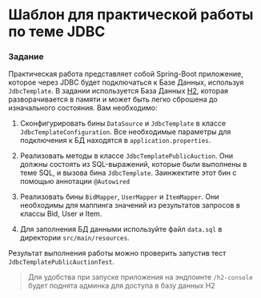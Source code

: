 # Шаблон для практической работы по теме JDBC

### Задание
Практическая работа представляет собой Spring-Boot приложение, которое через JDBC будет подключаться к Базе Данных, используя 
`JdbcTemplate`. В задании используется База Данных [H2](https://www.h2database.com/html/main.html), которая разворачивается
в памяти и может быть легко сброшена до изначального состояния. Вам необходимо:

1. Сконфигурировать бины `DataSource` и `JdbcTemplate` в классе `JdbcTemplateConfiguration`. Все необходимые параметры для 
подключения к БД находятся в `application.properties`.

2. Реализовать методы в классе `JdbcTemplatePublicAuction`. Они должны состоять из SQL-выражений, которые были выполнены в
теме SQL, и вызова бина `JdbcTemplate`. Заинжектите этот бин с помощью аннотации `@Autowired`

3. Реализовать бины `BidMapper`, `UserMapper` и `ItemMapper`. Они необходимы для маппинга значений из результатов запросов 
в классы Bid, User и Item.

4. Для заполнения БД данными используйте файл `data.sql` в директории `src/main/resources`. 

Результат выполнения работы можно проверить запустив тест `JdbcTemplatePublicAuctionTest`.

>
> Для удобства при запуске приложения на эндпоинте `/h2-console` будет поднята админка для доступа в базу данных H2
> 
